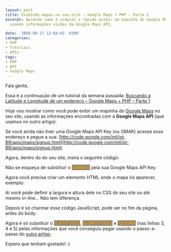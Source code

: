 ```yaml
---
layout: post
title: Exibindo mapas no seu site – Google Maps + PHP – Parte 2
excerpt: Aprenda como é simples e rápido exibir um mapinha do Google Maps no seu site
  usando informações vindas da Google Maps API.

date: '2009-09-17 12:04:02 -0300'
categories:
- PHP
- Tutoriais
- APIs
tags:
- PHP
- API
- Google Maps
---
```

Fala gente,

Essa é a continuação de um tutorial da semana passada: [Buscando a Latitude e Longitude de um endereço – Google Maps + PHP – Parte 1](/buscando-a-latitude-e-longitude-de-um-endereco-google-maps-php-parte-1)

Hoje vou mostrar como você pode exibir um mapinha do [Google Maps](http://maps.google.com/) no seu site, usando as informações encontradas com a <strong>Google Maps API</strong> (que usamos no outro artigo).

Se você ainda não tiver uma Google Maps API Key (ou GMAK) acesse esse endereço e pegue a sua: [http://code.google.com/intl/pt-BR/apis/maps/signup.html](http://code.google.com/intl/pt-BR/apis/maps/signup.html)

Agora, dentro do <strong><head></strong> do seu site, insira o seguinte código:


<div data-gist-id="7d6adb230e2881b75f30" data-gist-show-loading="false"></div>

Não se esqueça de substituir o <strong style="background: gray; color: orange">{GMAK}</strong> pela sua Google Maps API Key.

Agora você precisa criar um elemento HTML onde o mapa irá aparecer, exemplo:


<div data-gist-id="75e57da5e8059074e26e" data-gist-show-loading="false"></div>

Aí você pode definir a largura e altura dele no CSS do seu site ou até mesmo in-line... Não tem diferença.

Depois é só charmar esse código JavaScript, pode ser no fim da página, antes do body:


<div data-gist-id="300d1e50dc48ebe7da1b" data-gist-show-loading="false"></div>

Agora é só substituir o <strong style="background: gray; color: orange">{LATITUDE}</strong>, <strong style="background: gray; color: orange">{LONGITUDE}</strong> e <strong style="background: gray; color: orange">{ZOOM}</strong> (nas linhas 3, 4 e 5) pelas informações que você conseguiu pegar usando o passo-a-passo do [outro artigo](/buscando-a-latitude-e-longitude-de-um-endereco-google-maps-php-parte-1).

Espero que tenham gostado! :)

